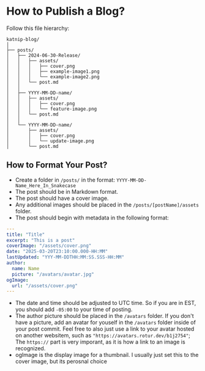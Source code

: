 # How to Publish a Blog?

Follow this file hierarchy:

```plaintext
katnip-blog/
│
├── posts/
│   ├── 2024-06-30-Release/
│   │   ├── assets/
│   │   │   ├── cover.png
│   │   │   ├── example-image1.png
│   │   │   └── example-image2.png
│   │   └── post.md
│   │
│   ├── YYYY-MM-DD-name/
│   │   ├── assets/
│   │   │   ├── cover.png
│   │   │   └── feature-image.png
│   │   └── post.md
│   │
│   └── YYYY-MM-DD-name/
│       ├── assets/
│       │   ├── cover.png
│       │   └── update-image.png
│       └── post.md
```

## How to Format Your Post?

* Create a folder in `/posts/` in the format: `YYYY-MM-DD-Name_Here_In_Snakecase`
* The post should be in Markdown format.
* The post should have a cover image.
* Any additional images should be placed in the `/posts/[postName]/assets` folder.
* The post should begin with metadata in the following format:

```yaml
---
title: "Title"
excerpt: "This is a post"
coverImage: "/assets/cover.png"
date: "2025-03-20T23:10:00.000-HH:MM"
lastUpdated: "YYY-MM-DDTHH:MM:SS.SSS-HH:MM"
author:
  name: Name
  picture: "/avatars/avatar.jpg"
ogImage:
  url: "/assets/cover.png"
---
```

* The date and time should be adjusted to UTC time. So if you are in EST, you should add `-05:00` to your time of posting.
* The author picture should be placed in the `/avatars` folder. If you don't have a picture, add an avatar for youself in the `/avatars` folder inside of your post commit. Feel free to also just use a link to your avatar hosted on another websitem, such as `"https://avatars.rotur.dev/b1j2754"`; The `https://` part is very imporant, as it is how a link to an image is recognized.
* ogImage is the display image for a thumbnail. I usually just set this to the cover image, but its perosnal choice

